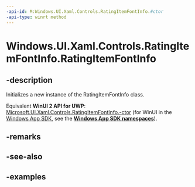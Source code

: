```yaml
---
-api-id: M:Windows.UI.Xaml.Controls.RatingItemFontInfo.#ctor
-api-type: winrt method
---
```


<!-- Method syntax.
public RatingItemFontInfo.RatingItemFontInfo()
-->

# Windows.UI.Xaml.Controls.RatingItemFontInfo.RatingItemFontInfo

## -description

Initializes a new instance of the RatingItemFontInfo class.

Equivalent **WinUI 2 API for UWP**: [Microsoft.UI.Xaml.Controls.RatingItemFontInfo.-ctor](/windows/winui/api/microsoft.ui.xaml.controls.ratingitemfontinfo.-ctor) (for WinUI in the [Windows App SDK](/windows/apps/windows-app-sdk/), see the **[Windows App SDK namespaces](/windows/windows-app-sdk/api/winrt/)**).

## -remarks

## -see-also

## -examples

